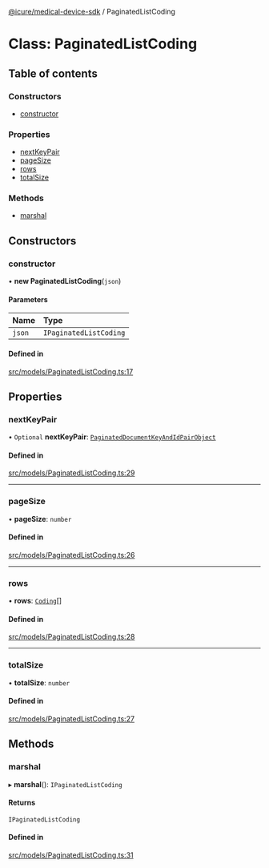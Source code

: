 [@icure/medical-device-sdk](../modules.md) / PaginatedListCoding

# Class: PaginatedListCoding

## Table of contents

### Constructors

- [constructor](PaginatedListCoding.md#constructor)

### Properties

- [nextKeyPair](PaginatedListCoding.md#nextkeypair)
- [pageSize](PaginatedListCoding.md#pagesize)
- [rows](PaginatedListCoding.md#rows)
- [totalSize](PaginatedListCoding.md#totalsize)

### Methods

- [marshal](PaginatedListCoding.md#marshal)

## Constructors

### constructor

• **new PaginatedListCoding**(`json`)

#### Parameters

| Name | Type |
| :------ | :------ |
| `json` | `IPaginatedListCoding` |

#### Defined in

[src/models/PaginatedListCoding.ts:17](https://github.com/icure/icure-medical-device-js-sdk/blob/6492840/src/models/PaginatedListCoding.ts#L17)

## Properties

### nextKeyPair

• `Optional` **nextKeyPair**: [`PaginatedDocumentKeyAndIdPairObject`](PaginatedDocumentKeyAndIdPairObject.md)

#### Defined in

[src/models/PaginatedListCoding.ts:29](https://github.com/icure/icure-medical-device-js-sdk/blob/6492840/src/models/PaginatedListCoding.ts#L29)

___

### pageSize

• **pageSize**: `number`

#### Defined in

[src/models/PaginatedListCoding.ts:26](https://github.com/icure/icure-medical-device-js-sdk/blob/6492840/src/models/PaginatedListCoding.ts#L26)

___

### rows

• **rows**: [`Coding`](Coding.md)[]

#### Defined in

[src/models/PaginatedListCoding.ts:28](https://github.com/icure/icure-medical-device-js-sdk/blob/6492840/src/models/PaginatedListCoding.ts#L28)

___

### totalSize

• **totalSize**: `number`

#### Defined in

[src/models/PaginatedListCoding.ts:27](https://github.com/icure/icure-medical-device-js-sdk/blob/6492840/src/models/PaginatedListCoding.ts#L27)

## Methods

### marshal

▸ **marshal**(): `IPaginatedListCoding`

#### Returns

`IPaginatedListCoding`

#### Defined in

[src/models/PaginatedListCoding.ts:31](https://github.com/icure/icure-medical-device-js-sdk/blob/6492840/src/models/PaginatedListCoding.ts#L31)
